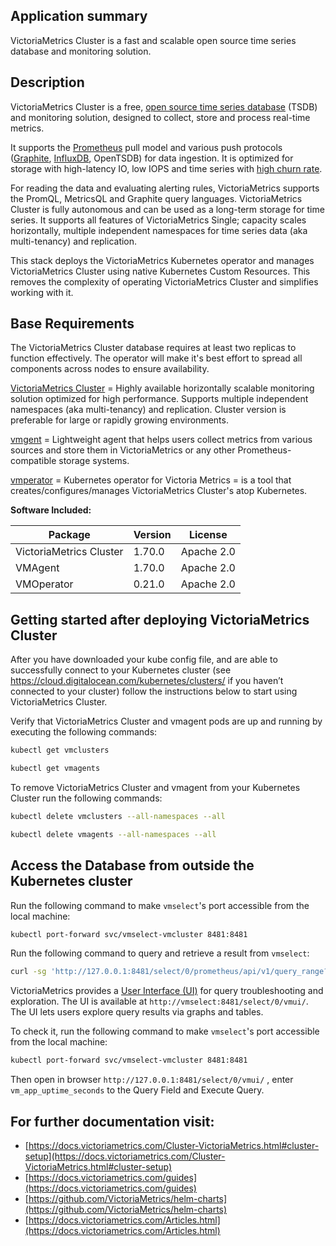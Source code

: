 ## Application summary

VictoriaMetrics Cluster is a fast and scalable open source time series database and monitoring solution.

## Description

VictoriaMetrics Cluster is a free, [open source time series database](https://en.wikipedia.org/wiki/Time_series_database) (TSDB) and monitoring solution,
designed to collect, store and process real-time metrics.

It supports the [Prometheus](https://en.wikipedia.org/wiki/Prometheus_(software)) pull model and various push protocols ([Graphite](https://en.wikipedia.org/wiki/Graphite_(software)), [InfluxDB](https://en.wikipedia.org/wiki/InfluxDB), OpenTSDB) 
for data ingestion. It is optimized for storage with high-latency IO, low IOPS and time series with [high churn rate](https://docs.victoriametrics.com/FAQ.html#what-is-high-churn-rate).

For reading the data and evaluating alerting rules, VictoriaMetrics supports the PromQL, MetricsQL and Graphite query languages.
VictoriaMetrics Cluster is fully autonomous and can be used as a long-term storage for time series. It supports all features of VictoriaMetrics Single;
capacity scales horizontally, multiple independent namespaces for time series data  (aka multi-tenancy) and replication.

This stack deploys the VictoriaMetrics Kubernetes operator and manages
VictoriaMetrics Cluster using native Kubernetes Custom Resources. This removes the
complexity of operating VictoriaMetrics Cluster and simplifies working with it.

## Base Requirements

The VictoriaMetrics Cluster database requires at least two replicas to function
effectively. The operator will make it's best effort to spread all components
across nodes to ensure availability.

[VictoriaMetrics Cluster](https://docs.victoriametrics.com/Cluster-VictoriaMetrics.html)  =  Highly available horizontally scalable monitoring solution optimized for high performance.  Supports multiple independent namespaces (aka multi-tenancy) and replication. Cluster version is preferable for large or rapidly growing environments.

[vmgent](https://docs.victoriametrics.com/vmagent.html) = Lightweight agent that helps users collect metrics from various sources and store them in VictoriaMetrics or any other Prometheus-compatible storage systems.

[vmperator](https://github.com/VictoriaMetrics/operator) = Kubernetes operator for Victoria Metrics = is a tool that creates/configures/manages VictoriaMetrics Cluster's atop Kubernetes.

**Software Included:**

| Package  | Version | License |
| ------------- | ------------- | ------------- |
| VictoriaMetrics Cluster  | 1.70.0  | Apache 2.0  |
| VMAgent  | 1.70.0  | Apache 2.0  |
| VMOperator  | 0.21.0  | Apache 2.0  |

## Getting started after deploying VictoriaMetrics Cluster

After you have downloaded your kube config file, and are able to successfully connect to your Kubernetes cluster (see https://cloud.digitalocean.com/kubernetes/clusters/ if you haven’t connected to your cluster) follow the instructions below to start using VictoriaMetrics Cluster.

Verify that VictoriaMetrics Cluster and vmagent pods are up and running by executing the following commands:

```bash
kubectl get vmclusters
```

```bash
kubectl get vmagents
```

To remove VictoriaMetrics Cluster and vmagent from your Kubernetes Cluster run the following commands:

```bash
kubectl delete vmclusters --all-namespaces --all
```

```bash
kubectl delete vmagents --all-namespaces --all
```

## Access the Database from outside the Kubernetes cluster

Run the following command to make `vmselect`'s port accessible from the local machine:

```bash
kubectl port-forward svc/vmselect-vmcluster 8481:8481
```

Run the following command to query and retrieve a result from `vmselect`:

```bash
curl -sg 'http://127.0.0.1:8481/select/0/prometheus/api/v1/query_range?query=vm_app_uptime_seconds' | jq
```

VictoriaMetrics provides a [User Interface  (UI)](https://docs.victoriametrics.com/Single-server-VictoriaMetrics.html#vmui) for query troubleshooting and exploration. The UI is available at `http://vmselect:8481/select/0/vmui/`. The UI lets users explore query results via graphs and tables.

To check it, run the following command to make `vmselect`'s port accessible from the local machine:

```bash
kubectl port-forward svc/vmselect-vmcluster 8481:8481
```

Then open in browser `http://127.0.0.1:8481/select/0/vmui/` , enter `vm_app_uptime_seconds` to the Query Field and Execute Query.

## For further documentation visit:

- [https://docs.victoriametrics.com/Cluster-VictoriaMetrics.html#cluster-setup](https://docs.victoriametrics.com/Cluster-VictoriaMetrics.html#cluster-setup)
- [https://docs.victoriametrics.com/guides](https://docs.victoriametrics.com/guides)
- [https://github.com/VictoriaMetrics/helm-charts](https://github.com/VictoriaMetrics/helm-charts)
- [https://docs.victoriametrics.com/Articles.html](https://docs.victoriametrics.com/Articles.html)